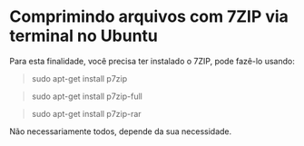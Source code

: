 # Comprimindo arquivos com 7ZIP via terminal no Ubuntu

Para esta finalidade, você precisa ter instalado o 7ZIP, pode fazê-lo usando:

> sudo apt-get install p7zip

> sudo apt-get install p7zip-full

> sudo apt-get install p7zip-rar

Não necessariamente todos, depende da sua necessidade.

